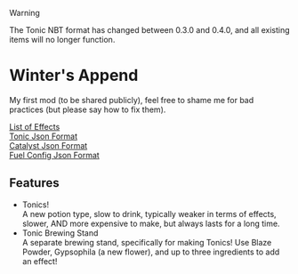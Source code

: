 > [!WARNING]
> The Tonic NBT format has changed between 0.3.0 and 0.4.0, and all existing items will no longer function.
# Winter's Append
My first mod (to be shared publicly), feel free to shame me for bad practices (but please say how to fix them).

[List of Effects](Docs/Effects.md)<br>
[Tonic Json Format](Docs/tonic_recipe.jsonc)<br>
[Catalyst Json Format](Docs/catalyst_recipe.jsonc)<br>
[Fuel Config Json Format](Docs/fuels.jsonc)
## Features
- Tonics!<br>
A new potion type, slow to drink, typically weaker in terms of effects, slower, AND more expensive to make, but always lasts for a long time.
- Tonic Brewing Stand<br>
A separate brewing stand, specifically for making Tonics! Use Blaze Powder, Gypsophila (a new flower), and up to three ingredients to add an effect!
